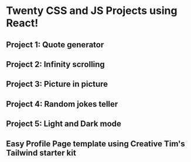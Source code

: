 # Twenty CSS and JS Projects using React!

## Project 1: Quote generator

## Project 2: Infinity scrolling

## Project 3: Picture in picture

## Project 4: Random jokes teller

## Project 5: Light and Dark mode

## Easy Profile Page template using Creative Tim's Tailwind starter kit
